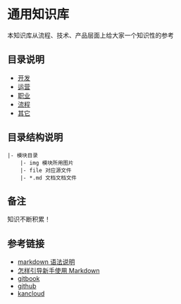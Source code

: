 # 通用知识库
本知识库从流程、技术、产品层面上给大家一个知识性的参考

## 目录说明
- [开发](coding)
- [运营](operate)
- [职业](profession)
- [流程](process)
- [其它](other)

## 目录结构说明 
```
|- 模块目录
    |- img 模块所用图片
    |- file 对应源文件
    |- *.md 文档文档文件
```
## 备注
知识不断积累！

## 参考链接
- [markdown 语法说明](http://www.appinn.com/markdown/)
- [怎样引导新手使用 Markdown](https://www.zhihu.com/question/20409634)
- [gitbook](https://www.gitbook.com/)
- [github](https://www.github.com/)
- [kancloud](http://www.kancloud.cn/explore)
